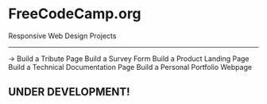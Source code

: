 # FreeCodeCamp.org
Responsive Web Design Projects
_______________________________

→ Build a Tribute Page
  Build a Survey Form
  Build a Product Landing Page
  Build a Technical Documentation Page
  Build a Personal Portfolio Webpage


## UNDER DEVELOPMENT!
